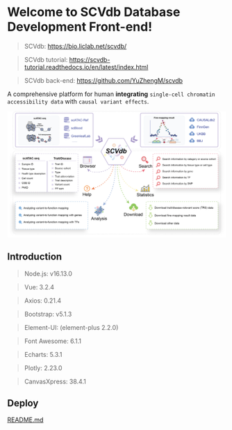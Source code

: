 # Welcome to SCVdb Database Development Front-end!

> SCVdb: https://bio.liclab.net/scvdb/

> SCVdb tutorial: https://scvdb-tutorial.readthedocs.io/en/latest/index.html

> SCVdb back-end: https://github.com/YuZhengM/scvdb

A comprehensive platform for human **integrating** `single-cell chromatin accessibility data` with `causal variant effects`.

![overview.png](src/assets/img/home/overview.png)

## Introduction

> Node.js: v16.13.0

> Vue: 3.2.4

> Axios: 0.21.4

> Bootstrap: v5.1.3

> Element-UI: (element-plus 2.2.0)

> Font Awesome: 6.1.1

> Echarts: 5.3.1

> Plotly: 2.23.0

> CanvasXpress: 38.4.1

## Deploy

[README.md](deploy/README.md)

